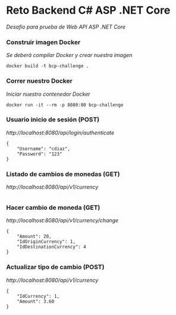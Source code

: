 # Reto Backend C# ASP .NET Core

_Desafío para prueba de Web API ASP .NET Core_

### Construir imagen Docker 

_Se deberá compilar Docker y crear nuestra imagen_

```
docker build -t bcp-challenge .
```

### Correr nuestro Docker

_Iniciar nuestro contenedor Docker_

```
docker run -it --rm -p 8080:80 bcp-challenge
```

### Usuario inicio de sesión (POST)

_http://localhost:8080/api/login/authenticate_

```
{
	"Username": "cdiaz",
    "Password": "123"
}
```

### Listado de cambios de monedas (GET)

_http://localhost:8080/api/v1/currency_

```
```

### Hacer cambio de moneda (GET)

_http://localhost:8080/api/v1/currency/change_

```
{
    "Amount": 20,
    "IdOriginCurrency": 1,
    "IdDestinationCurrency": 4
}
```

### Actualizar tipo de cambio (POST)

_http://localhost:8080/api/v1/currency_

```
{
    "IdCurrency": 1,
    "Amount": 3.60
}
```

